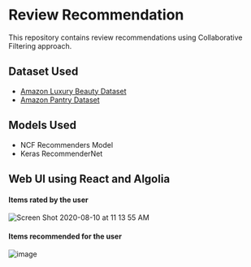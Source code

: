 # Review Recommendation
This repository contains review recommendations using Collaborative Filtering approach.
## Dataset Used
- [Amazon Luxury Beauty Dataset](http://deepyeti.ucsd.edu/jianmo/amazon/categoryFilesSmall/Luxury_Beauty_5.json.gz)
- [Amazon Pantry Dataset](http://deepyeti.ucsd.edu/jianmo/amazon/categoryFilesSmall/Prime_Pantry_5.json.gz)

## Models Used
- NCF Recommenders Model
- Keras RecommenderNet

## Web UI using React and Algolia
#### Items rated by the user
![Screen Shot 2020-08-10 at 11 13 55 AM](https://user-images.githubusercontent.com/55044852/89823592-9a1b7980-db06-11ea-9721-0bac08b723ac.png)
#### Items recommended for the user
![image](https://user-images.githubusercontent.com/55044852/89823819-fb434d00-db06-11ea-9e89-5baaa22af0a2.png)
